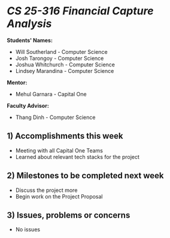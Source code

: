 # *CS 25-316 Financial Capture Analysis*

**Students' Names:**
* Will Southerland - Computer Science 
* Josh Tarongoy - Computer Science 
* Joshua Whitchurch - Computer Science 
* Lindsey Marandina - Computer Science 

**Mentor:**
* Mehul Garnara - Capital One

**Faculty Advisor:**
* Thang Dinh - Computer Science

## 1) Accomplishments this week ##
   - Meeting with all Capital One Teams
   - Learned about relevant tech stacks for the project

## 2) Milestones to be completed next week ##
   - Discuss the project more
   - Begin work on the Project Proposal

## 3) Issues, problems or concerns ##
   - No issues
   


